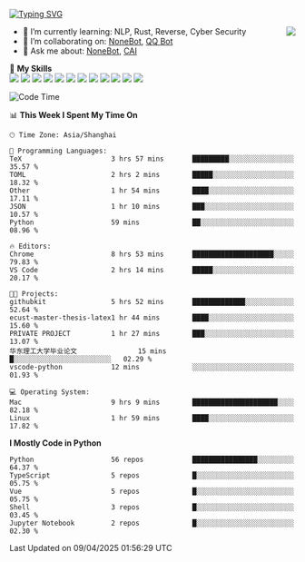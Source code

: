 [![Typing SVG](https://readme-typing-svg.herokuapp.com?size=25&duration=2500&color=8C43EA&vCenter=true&width=200&height=40&lines=Hi+there+%F0%9F%91%8B%F0%9F%8F%BB;I'm+yanyongyu)](https://git.io/typing-svg)

<a href="#">
  <img align="right" src="https://github-readme-stats.vercel.app/api?username=yanyongyu&count_private=true&show_icons=true&bg_color=15,f2f7fd,E0EAFC" />
</a>

- 🌱 I’m currently learning: NLP, Rust, Reverse, Cyber Security
- 👯 I’m collaborating on: [NoneBot](https://github.com/nonebot), [QQ Bot](https://github.com/Mrs4s/go-cqhttp)
- 💬 Ask me about: [NoneBot](https://github.com/nonebot), [CAI](https://github.com/cscs181/CAI)

🌟 **My Skills**  
![](https://img.shields.io/badge/-Python-3e74a2?style=flat-square&logo=Python&logoColor=fff)
![](https://img.shields.io/badge/-TypeScript-3178C6?style=flat-square&logo=TypeScript&logoColor=fff)
![](https://img.shields.io/badge/-Vue-4fc08d?style=flat-square&logo=Vue.js&logoColor=fff)
![](https://img.shields.io/badge/-React-2d98ce?style=flat-square&logo=React&logoColor=fff)
![](https://img.shields.io/badge/-FastAPI-009688?style=flat-square&logo=FastAPI&logoColor=fff)
![](https://img.shields.io/badge/-Linux-000000?style=flat-square&logo=Linux&logoColor=fff)
![](https://img.shields.io/badge/-Docker-2496ED?style=flat-square&logo=Docker&logoColor=fff)
![](https://img.shields.io/badge/-Kubernetes-326CE5?style=flat-square&logo=Kubernetes&logoColor=fff)
![](https://img.shields.io/badge/-GitHub%20Actions-2088FF?style=flat-square&logo=GitHubActions&logoColor=fff)
![](https://img.shields.io/badge/-PostgreSQL-4169E1?style=flat-square&logo=PostgreSQL&logoColor=fff)
![](https://img.shields.io/badge/-Redis-DC382D?style=flat-square&logo=Redis&logoColor=fff)
![](https://img.shields.io/badge/-MongoDB-47A248?style=flat-square&logo=MongoDB&logoColor=fff)

<!--START_SECTION:waka-->
![Code Time](http://img.shields.io/badge/Code%20Time-7%2C449%20hrs%2053%20mins-blue)

📊 **This Week I Spent My Time On** 

```text
🕑︎ Time Zone: Asia/Shanghai

💬 Programming Languages: 
TeX                      3 hrs 57 mins       █████████░░░░░░░░░░░░░░░░   35.57 % 
TOML                     2 hrs 2 mins        █████░░░░░░░░░░░░░░░░░░░░   18.32 % 
Other                    1 hr 54 mins        ████░░░░░░░░░░░░░░░░░░░░░   17.11 % 
JSON                     1 hr 10 mins        ███░░░░░░░░░░░░░░░░░░░░░░   10.57 % 
Python                   59 mins             ██░░░░░░░░░░░░░░░░░░░░░░░   08.96 % 

🔥 Editors: 
Chrome                   8 hrs 53 mins       ████████████████████░░░░░   79.83 % 
VS Code                  2 hrs 14 mins       █████░░░░░░░░░░░░░░░░░░░░   20.17 % 

🐱‍💻 Projects: 
githubkit                5 hrs 52 mins       █████████████░░░░░░░░░░░░   52.64 % 
ecust-master-thesis-latex1 hr 44 mins        ████░░░░░░░░░░░░░░░░░░░░░   15.60 % 
PRIVATE PROJECT          1 hr 27 mins        ███░░░░░░░░░░░░░░░░░░░░░░   13.07 % 
华东理工大学毕业论文               15 mins             █░░░░░░░░░░░░░░░░░░░░░░░░   02.29 % 
vscode-python            12 mins             ░░░░░░░░░░░░░░░░░░░░░░░░░   01.93 % 

💻 Operating System: 
Mac                      9 hrs 9 mins        █████████████████████░░░░   82.18 % 
Linux                    1 hr 59 mins        ████░░░░░░░░░░░░░░░░░░░░░   17.82 % 
```

**I Mostly Code in Python** 

```text
Python                   56 repos            ████████████████░░░░░░░░░   64.37 % 
TypeScript               5 repos             █░░░░░░░░░░░░░░░░░░░░░░░░   05.75 % 
Vue                      5 repos             █░░░░░░░░░░░░░░░░░░░░░░░░   05.75 % 
Shell                    3 repos             █░░░░░░░░░░░░░░░░░░░░░░░░   03.45 % 
Jupyter Notebook         2 repos             █░░░░░░░░░░░░░░░░░░░░░░░░   02.30 % 
```




 Last Updated on 09/04/2025 01:56:29 UTC
<!--END_SECTION:waka-->
